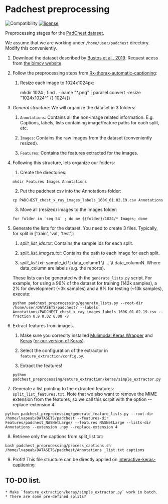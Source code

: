 # Padchest preprocessing

 ![Compatibility](https://img.shields.io/badge/Python-2.7%2F3.6-blue.svg) [![license](https://img.shields.io/github/license/mashape/apistatus.svg)](https://github.com/lvapeab/nmt-keras/blob/master/LICENSE)

Preprocessing stages for the [PadChest dataset](https://arxiv.org/abs/1901.07441). 

We assume that we are working under `/home/user/padchest` directory. Modify this conveniently.

1. Download the dataset described by [Bustos et al., 2019](https://arxiv.org/abs/1901.07441). Request acess from [the bimcv website](http://bimcv.cipf.es/bimcv-projects/padchest).

2. Follow the preprocessing steps from [Rx-thorax-automatic-captioning](https://github.com/auriml/Rx-thorax-automatic-captioning):

   1. Resize each image to 1024x1024px:

        mkdir 1024 ; find . -iname "*.png" | parallel convert -resize "1024x1024^" {} 1024/{}

3. *General structure*: We will organize the dataset in 3 folders:

    1. `Annotations`: Contains all the non-image related information. E.g. Captions, labels, lists containing image/feature paths for each split, etc.
    
    2. `Images`: Contains the raw images from the dataset (conveniently resized).
    
    3. `Features`: Contains the features extracted for the images.

4. Following this structure, lets organize our folders:

    1. Create the directories: 
      
      ``mkdir Features Images Annotations``
      
    2. Put the padchest csv into the Annotations folder: 
      
      ``cp PADCHEST_chest_x_ray_images_labels_160K_01.02.19.csv Annotations``
    
    3. Move all (resized) images to the Images folder: 
      
      ``for folder in `seq 54` ; do mv ${folder}/1024/* Images; done``


5. Generate the lists for the dataset. You need to create 3 files. Typically, for split in ['train', 'val', 'test']:

    1. *split_list_ids.txt*: Contains the sample ids for each split. 
    
    2. *split_list_images.txt*: Contains the path to each image for each split.
    
    3. *split_list.txt*:  sample_id \t data_column1 \t ... \t data_columnN.
                            Where data_column are labels (e.g. the reports).

    These lists can be generated with the `generate_lists.py` script. For example, for using a 96% of the dataset for training (142k samples), a 2% for development (~3k samples) and a 8% for testing (~13k samples), execute: 
     ```
     python padchest_preprocessing/generate_lists.py --root-dir /home/user/DATASETS/padchest/ --labels Annotations/PADCHEST_chest_x_ray_images_labels_160K_01.02.19.csv --fraction 0.9 0.02 0.08 -v
     ```
        
6. Extract features from images.

    1. Make sure you correclty installed [Mulimodal Keras Wrapper](https://github.com/lvapeab/multimodal_keras_wrapper) and [Keras](https://github.com/keras-team/keras) ([or our version of Keras](https://github.com/MarcBS/keras)).  
    
    2. Select the configuration of the extractor in `feature_extraction/config.py`.
    
    3. Extract the features!
      ```
      python padchest_preprocessing/eature_extraction/keras/simple_extractor.py
      ```


7. Generate a list pointing to the extracted features: `split_list_features.txt`. Note that we also want to remove the MIME extension from the features, so we call this scrpit with the option  --replace-extension 4:  
```
python padchest_preprocessing/generate_feature_lists.py --root-dir /home/lvapeab/DATASETS/padchest --features-dir Features/padchest_NASNetLarge/ --features NASNetLarge --lists-dir Annotations --extension .npy --replace-extension 4
```

        
        
8. Retrieve only the captions from split_list.txt:       
```
bash padchest_preprocessing/process_captions.sh /home/lvapeab/DATASETS/padchest/Annotations _list.txt captions
```

9. Profit! This file structure can be directly applied on [interactive-keras-captioning](https://github.com/lvapeab/interactive-keras-captioning).


## TO-DO list.

    * Make `feature_extraction/keras/simple_extractor.py` work in batch.
    * There are some pre-defined splits?
